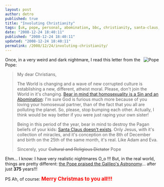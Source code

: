 ```yaml
---
layout: post
author: detro
published: true
title: "Involuting Christianity"
tags: [uk, pope, personal, abomination, bbc, christianity, santa-claus, homosexuality, news-and-politics, english, galileo, curiosity, news, sin]
date: "2008-12-24 18:40:11"
published: "2008-12-24 18:40:11"
updated: "2008-12-24 18:40:11"
permalink: /2008/12/24/involuting-christianity/
---
```


<img src="http://newsimg.bbc.co.uk/media/images/45317000/jpg/_45317957_006598345-1.jpg" alt="Pope" align="right" />Once, in a very weird and dark nightmare, I read this letter from the Pope:
<blockquote>
My dear Christians,

The World is changing and a wave of new corrupted culture is establishing a new, different, atheist moral.
Please, don't join the World in it's changing. <a href="http://news.bbc.co.uk/1/hi/world/europe/7796663.stm">Bear in mind that homosexuality is a Sin and an Abomination</a>: I'm sure God is furious much more because of you loving your homosexual partner, than of the fact that you all are polluting the planet.
So, please, stop bumping each other. Actually, I think would be way better if you were just raping your own sister!

Being in this period of the year, bear in mind to destroy the Pagan beliefs of your kids: <a href="http://news.bbc.co.uk/nol/ukfs_news/hi/newsid_7790000/newsid_7798400/7798480.stm">Santa Claus doesn't exists</a>.
Only Jesus, with it's collection of miracles, and it's conception on the 8th of December and birth on the 25th of the same month, it's real.
Like Adam and Eva.

Sincerely,
your <del datetime="2008-12-24T18:11:00+00:00">Cultural and Religious Dictator</del> Pope
</blockquote>

Ehm... I know: I have very realistic nightmares O_o !!!
But, in the real world, things are pretty different: <a href="http://news.bbc.co.uk/1/hi/world/europe/7794668.stm">the Pope praised the Galileo's Astronomy</a>... after just <strong>375</strong> years!!!

PS Ah, of course: <strong style="font-size: 120%; color: red; ">Merry Christmas to you all!!!</strong>
